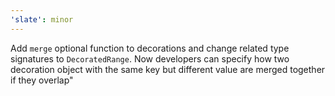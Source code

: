 ```yaml
---
'slate': minor
---
```


Add `merge` optional function to decorations and change related type signatures to `DecoratedRange`. Now developers can specify how two decoration object with the same key but different value are merged together if they overlap"
